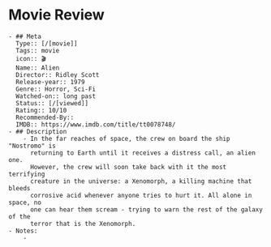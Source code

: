 # Movie Review
	- ## Meta
	  Type:: [/[movie]]
	  Tags:: movie
	  icon:: 🎬
	  Name:: Alien
	  Director:: Ridley Scott
	  Release-year:: 1979
	  Genre:: Horror, Sci-Fi
	  Watched-on:: long past
	  Status:: [/[viewed]] 
	  Rating:: 10/10
	  Recommended-By::
	  IMDB:: https://www.imdb.com/title/tt0078748/
	- ## Description
		- In the far reaches of space, the crew on board the ship "Nostromo" is 
		  returning to Earth until it receives a distress call, an alien one. 
		  However, the crew will soon take back with it the most terrifying 
		  creature in the universe: a Xenomorph, a killing machine that bleeds 
		  corrosive acid whenever anyone tries to hurt it. All alone in space, no 
		  one can hear them scream - trying to warn the rest of the galaxy of the 
		  terror that is the Xenomorph.
	- Notes:
		-